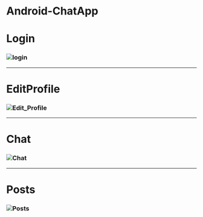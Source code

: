 # Android-ChatApp

# Login
### ![login](https://user-images.githubusercontent.com/59985283/119207921-51153000-ba5d-11eb-80d9-053371ec5fbe.gif)

---

# EditProfile
### ![Edit_Profile](https://user-images.githubusercontent.com/59985283/119207923-52def380-ba5d-11eb-9a29-b6fe8e4c4207.gif)

---

# Chat
### ![Chat](https://user-images.githubusercontent.com/59985283/119207931-570b1100-ba5d-11eb-8401-c4bc02e569f1.gif)

---

# Posts
### ![Posts](https://user-images.githubusercontent.com/59985283/119207969-83bf2880-ba5d-11eb-8b3b-f7ec7018c0eb.gif)
